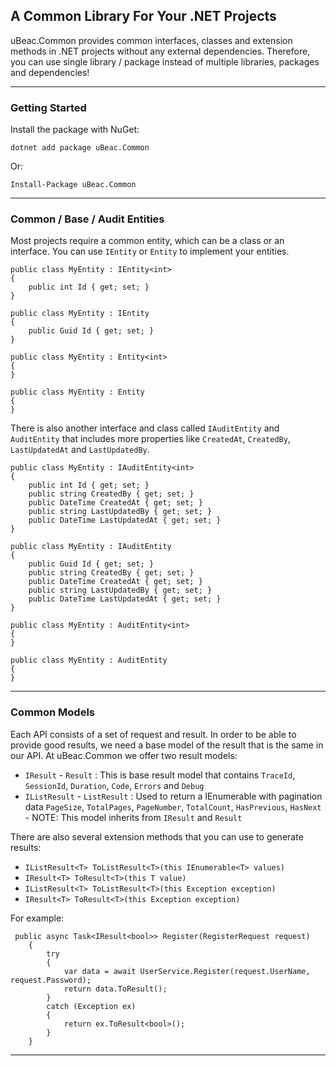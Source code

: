 ﻿## A Common Library For Your .NET Projects
uBeac.Common provides common interfaces, classes and extension methods in .NET projects without any external dependencies. Therefore, you can use single library / package instead of multiple libraries, packages and dependencies!
***
### Getting Started
Install the package with NuGet:
```
dotnet add package uBeac.Common
```
Or:
```
Install-Package uBeac.Common
```
***
### Common / Base / Audit Entities
Most projects require a common entity, which can be a class or an interface. You can use ``IEntity`` or ``Entity`` to implement your entities.
```
public class MyEntity : IEntity<int>
{
    public int Id { get; set; }
}

public class MyEntity : IEntity
{
    public Guid Id { get; set; }
}

public class MyEntity : Entity<int>
{
}

public class MyEntity : Entity
{
}
```
There is also another interface and class called ``IAuditEntity`` and ``AuditEntity`` that includes more properties like ``CreatedAt``, ``CreatedBy``, ``LastUpdatedAt`` and ``LastUpdatedBy``.
```
public class MyEntity : IAuditEntity<int>
{
    public int Id { get; set; }
    public string CreatedBy { get; set; }
    public DateTime CreatedAt { get; set; }
    public string LastUpdatedBy { get; set; }
    public DateTime LastUpdatedAt { get; set; }
}

public class MyEntity : IAuditEntity
{
    public Guid Id { get; set; }
    public string CreatedBy { get; set; }
    public DateTime CreatedAt { get; set; }
    public string LastUpdatedBy { get; set; }
    public DateTime LastUpdatedAt { get; set; }
}

public class MyEntity : AuditEntity<int>
{
}

public class MyEntity : AuditEntity
{
}
```
***
### Common Models
Each API consists of a set of request and result. In order to be able to provide good results, we need a base model of the result that is the same in our API. At uBeac.Common we offer two result models:
- ``IResult`` - ``Result`` : This is base result model that contains ``TraceId``, ``SessionId``, ``Duration``, ``Code``, ``Errors`` and ``Debug``
- ``IListResult`` - ``ListResult`` : Used to return a IEnumerable<T> with pagination data ``PageSize``, ``TotalPages``, ``PageNumber``, ``TotalCount``, ``HasPrevious``, ``HasNext`` - NOTE: This model inherits from ``IResult`` and ``Result``

There are also several extension methods that you can use to generate results:
- ``IListResult<T> ToListResult<T>(this IEnumerable<T> values)``
- ``IResult<T> ToResult<T>(this T value)``
- ``IListResult<T> ToListResult<T>(this Exception exception)``
- ``IResult<T> ToResult<T>(this Exception exception)``

For example:
```
 public async Task<IResult<bool>> Register(RegisterRequest request)
    {
        try
        {
            var data = await UserService.Register(request.UserName, request.Password);
            return data.ToResult();
        }
        catch (Exception ex)
        {
            return ex.ToResult<bool>();
        }
    }
```
***